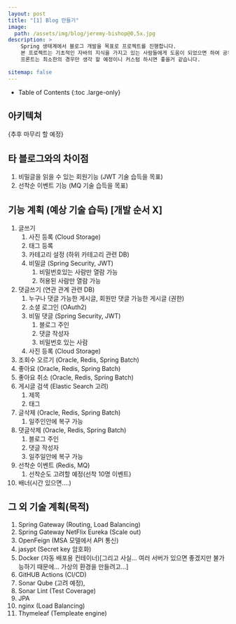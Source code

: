 ```yaml
---
layout: post
title: "[1] Blog 만들기"
image: 
  path: /assets/img/blog/jeremy-bishop@0,5x.jpg
description: > 
    Spring 생태계에서 블로그 개발을 목표로 프로젝트를 진행합니다.
    본 프로젝트는 기초적인 자바의 지식을 가지고 있는 사람들에게 도움이 되었으면 하여 공유합니다.
    프론트는 최소한의 경우만 생각 할 예정이니 커스텀 하시면 좋을거 같습니다.

sitemap: false
---
```



- Table of Contents
{:toc .large-only}

## 아키텍쳐
{추후 마무리 할 예정}

## 타 블로그와의 차이점
1. 비밀글을 읽을 수 있는 회원기능 (JWT 기술 습득을 목표)
2. 선착순 이벤트 기능 (MQ 기술 습득을 목표)

## 기능 계획 (예상 기술 습득) [개발 순서 X]
1. 글쓰기
    1. 사진 등록 (Cloud Storage)
    2. 태그 등록
    3. 카테고리 설정 (하위 카테고리 관련 DB)
    4. 비밀글 (Spring Security, JWT)
        1. 비밀번호있는 사람만 열람 가능
        2. 허용된 사람만 열람 가능
2. 댓글쓰기 (연관 관계 관련 DB)
    1. 누구나 댓글 가능한 게시글, 회원만 댓글 가능한 게시글 (권한)
    2. 소셜 로그인 (OAuth2)
    3. 비밀 댓글 (Spring Security, JWT)
        1. 블로그 주인
        2. 댓글 작성자
        3. 비밀번호 있는 사람
    4. 사진 등록 (Cloud Storage)
3. 조회수 오르기 (Oracle, Redis, Spring Batch)
4. 좋아요 (Oracle, Redis, Spring Batch)
5. 좋아요 취소 (Oracle, Redis, Spring Batch)
6. 게시글 검색 (Elastic Search 고려)
    1. 제목
    2. 태그
7. 글삭제 (Oracle, Redis, Spring Batch)
    1. 일주인안에 복구 가능
8. 댓글삭제 (Oracle, Redis, Spring Batch)
    1. 블로그 주인
    2. 댓글 작성자
    3. 일주일안에 복구 가능
9. 선착순 이벤트 (Redis, MQ)
    1. 선착순도 고려할 예정(선착 10명 이벤트)
10. 배너(시간 있으면....)

## 그 외 기술 계획(목적)
1. Spring Gateway (Routing, Load Balancing)
2. Spring Gateway NetFlix Eureka (Scale out)
3. OpenFeign (MSA 모델에서 API 통신)
4. jasypt (Secret key 암호화)
5. Docker (자동 배포용 컨테이너)[그리고 사실... 여러 서버가 있으면 좋겠지만 불가능하기 때문에... 가상의 환경을 만들려고...]
6. GitHUB Actions (CI/CD)
7. Sonar Qube (고려 예정),
8. Sonar Lint (Test Coverage)
9. JPA
10. nginx (Load Balancing)
11. Thymeleaf (Templeate engine)



<!-- [^1]: <a href="https://www.flaticon.com/kr/free-icons/" title="컴퓨터 아이콘">컴퓨터 아이콘 제작자: Chattapat - Flaticon</a>


[^1]: <a href="https://www.flaticon.com/kr/free-icons/" title="사용자 아이콘">사용자 아이콘 제작자: Freepik - Flaticon</a> -->